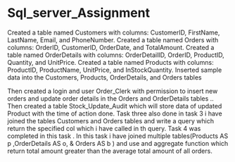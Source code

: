 # Sql_server_Assignment
Created a table named Customers with columns: CustomerID, FirstName, LastName, Email, and PhoneNumber.
Created a table named Orders with columns: OrderID, CustomerID, OrderDate, and TotalAmount.
Created a table named OrderDetails with columns: OrderDetailID, OrderID, ProductID, Quantity, and UnitPrice.
Created a table named Products with columns: ProductID, ProductName, UnitPrice, and InStockQuantity.
Inserted sample data into the Customers, Products, OrderDetails, and Orders tables

Then created a login and user Order_Clerk with permission to insert new orders and update order details in the Orders and OrderDetails tables ..
 Then created a table Stock_Update_Audit which will store data of updated Product with the time of action done.
 Task three  also done in task 3 i have joined the tables  Customers and Orders tables and write a query which return the specified col which i have called in th query.
 Task 4 was completed in this task . In this task i have joined multiple tables(Products AS p ,OrderDetails AS o, &  Orders AS b ) and use and aggregate function which return  total amount greater than the average total amount of all orders.

